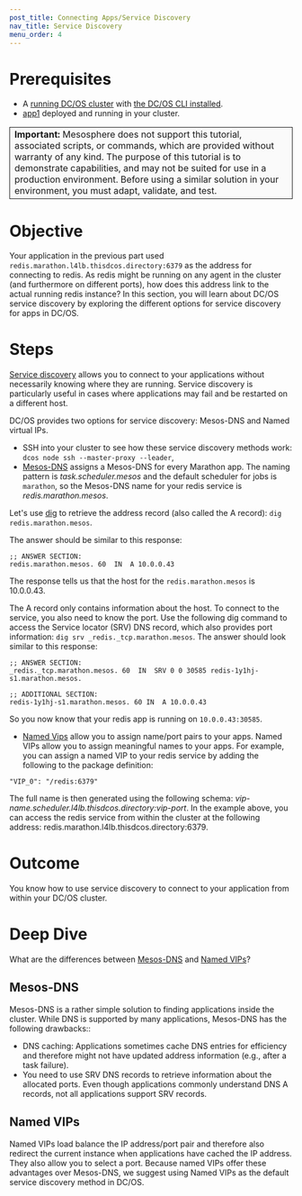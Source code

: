 ```yaml
---
post_title: Connecting Apps/Service Discovery
nav_title: Service Discovery
menu_order: 4
---
```


# Prerequisites
* A [running DC/OS cluster](/docs/1.9/tutorials/dcos-101/cli/) with [the DC/OS CLI installed](/docs/1.9/tutorials/dcos-101/cli/).
* [app1](/docs/1.9/tutorials/dcos-101/app1/) deployed and running in your cluster.

<table class="table" bgcolor="#FAFAFA"> <tr> <td style="border-left: thin solid; border-top: thin solid; border-bottom: thin solid;border-right: thin solid;"><b>Important:</b> Mesosphere does not support this tutorial, associated scripts, or commands, which are provided without warranty of any kind. The purpose of this tutorial is to demonstrate capabilities, and may not be suited for use in a production environment. Before using a similar solution in your environment, you must adapt, validate, and test.</td> </tr> </table>

# Objective
Your application in the previous part used `redis.marathon.l4lb.thisdcos.directory:6379` as the address for connecting to redis. As redis might be running on any agent in the cluster (and furthermore on different ports), how does this address link to the actual running redis instance?
In this section, you will learn about DC/OS service discovery by exploring the different options for service discovery for apps in DC/OS.

# Steps
  [Service discovery](/docs/1.9/networking/) allows you to connect to your applications without necessarily knowing where they are running. Service discovery is particularly useful in cases where applications may fail and be restarted on a different host.

  DC/OS provides two options for service discovery: Mesos-DNS and Named virtual IPs.
  * SSH into your cluster to see how these service discovery methods work: `dcos node ssh --master-proxy --leader`,
  <a name="mesosdns"></a>
  * [Mesos-DNS](/docs/1.9/networking/mesos-dns/) assigns a Mesos-DNS for every Marathon app. The naming pattern is  *task.scheduler.mesos* and the default scheduler for jobs is `marathon`, so the Mesos-DNS name for your redis service is *redis.marathon.mesos*.

  Let's use [dig](https://linux.die.net/man/1/dig) to retrieve the address record (also called the A record): `dig redis.marathon.mesos`.

  The answer should be similar to this response:

  ```
  ;; ANSWER SECTION:
  redis.marathon.mesos. 60  IN  A 10.0.0.43
  ```

  The response tells us that the host for the `redis.marathon.mesos` is 10.0.0.43.

  The A record only contains information about the host. To connect to the service, you also need to know the port. Use the following dig command to access the Service locator (SRV) DNS record, which also provides port information: `dig srv _redis._tcp.marathon.mesos`.
  The answer should look similar to this response:

  ```
  ;; ANSWER SECTION:
  _redis._tcp.marathon.mesos. 60  IN  SRV 0 0 30585 redis-1y1hj-s1.marathon.mesos.

  ;; ADDITIONAL SECTION:
  redis-1y1hj-s1.marathon.mesos. 60 IN  A 10.0.0.43
  ```

  So you now know that your redis app is running on `10.0.0.43:30585`.

  <a name="namedvips"></a>
  * [Named Vips](/docs/1.9/networking/load-balancing-vips/) allow you to assign name/port pairs to your apps. Named VIPs allow you to assign meaningful names to your apps.
  For example, you can assign a named VIP to your redis service by adding the following to the package definition:

  ~~~
  "VIP_0": "/redis:6379"
  ~~~

  The full name is then generated using the following schema:
  *vip-name.scheduler.l4lb.thisdcos.directory:vip-port*. In the example above, you can access the redis service from within the cluster at the following address: redis.marathon.l4lb.thisdcos.directory:6379.

# Outcome
You know how to use service discovery to connect to your application from within your DC/OS cluster.

# Deep Dive
What are the differences between [Mesos-DNS](#mesosdns) and [Named VIPs](#namedvips)?

## Mesos-DNS
Mesos-DNS is a rather simple solution to finding applications inside the cluster. While DNS is supported by many applications, Mesos-DNS has the following drawbacks::

  * DNS caching: Applications sometimes cache DNS entries for efficiency and therefore might not have updated address information (e.g., after a task failure).
  * You need to use SRV DNS records to retrieve information about the allocated ports. Even though applications commonly understand DNS A records, not all applications support SRV records.


## Named VIPs
Named VIPs load balance the IP address/port pair and therefore also redirect the current instance when applications have cached the IP address. They also allow you to select a port. Because named VIPs offer these advantages over Mesos-DNS, we suggest using Named VIPs as the default service discovery method in DC/OS.

